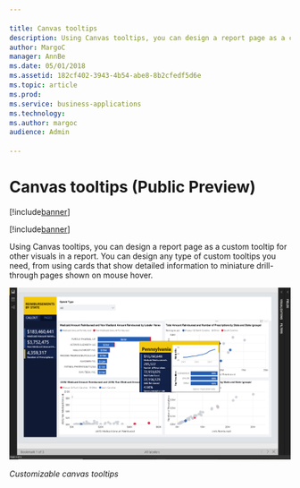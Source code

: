 ```yaml
---

title: Canvas tooltips
description: Using Canvas tooltips, you can design a report page as a custom tooltip for other visuals in a report.
author: MargoC
manager: AnnBe
ms.date: 05/01/2018
ms.assetid: 182cf402-3943-4b54-abe8-8b2cfedf5d6e
ms.topic: article
ms.prod: 
ms.service: business-applications
ms.technology: 
ms.author: margoc
audience: Admin

---
```

#  Canvas tooltips (Public Preview)

[!include[banner](../../../includes/banner.md)]

[!include[banner](../../../includes/public-preview.md)]

Using Canvas tooltips, you can design a report page as a custom tooltip for
other visuals in a report. You can design any type of custom tooltips you need,
from using cards that show detailed information to miniature drill-through pages
shown on mouse hover.

![A screenshot of the customizable canvas tooltips](media/canvas-tooltips-public-preview-1.png "A screenshot of the customizable canvas tooltips")

*Customizable canvas tooltips*
